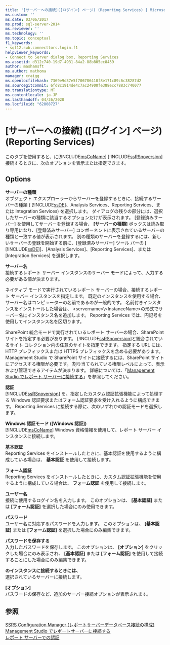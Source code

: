 ```yaml
---
title: '[サーバーへの接続]([ログイン] ページ) (Reporting Services) | Microsoft Docs'
ms.custom: ''
ms.date: 03/06/2017
ms.prod: sql-server-2014
ms.reviewer: ''
ms.technology: ''
ms.topic: conceptual
f1_keywords:
- sql12.swb.connecttors.login.f1
helpviewer_keywords:
- Connect to Server dialog box, Reporting Services
ms.assetid: d312c740-19d7-4931-84a2-88b805ec8439
author: mashamsft
ms.author: mathoma
manager: craigg
ms.openlocfilehash: 7369e9d37e5f706786410f8e171c89c6c38287d2
ms.sourcegitcommit: 6fd8c1914de4c7ac24900fe388ecc7883c740077
ms.translationtype: MT
ms.contentlocale: ja-JP
ms.lasthandoff: 04/26/2020
ms.locfileid: "62808727"
---
```

# <a name="connect-to-server-login-page-reporting-services"></a>[サーバーへの接続] ([ログイン] ページ) (Reporting Services)
  このタブを使用すると、に[!INCLUDE[msCoName](../includes/msconame-md.md)] [!INCLUDE[ssRSnoversion](../includes/ssrsnoversion-md.md)]接続するときに、次のオプションを表示または指定できます。  
  
## <a name="options"></a>Options  
 **サーバーの種類**  
 オブジェクト エクスプローラーからサーバーを登録するときに、接続するサーバーの種類 ( [!INCLUDE[ssDE](../includes/ssde-md.md)]、Analysis Services、Reporting Services、または Integration Services) を選択します。 ダイアログの残りの部分には、選択したサーバーの種類に該当するオプションだけが表示されます。 [登録済みサーバー] を使用してサーバーを登録する場合、 **[サーバーの種類]** ボックスは読み取り専用になり、[登録済みサーバー] コンポーネントに表示されているサーバーの種類と一致する値が表示されます。 別の種類のサーバーを登録するには、新しいサーバーの登録を開始する前に、[登録済みサーバー] ツール バーの [ [!INCLUDE[ssDE](../includes/ssde-md.md)]]、[Analysis Services]、[Reporting Services]、または [Integration Services] を選択します。  
  
 **サーバー名**  
 接続するレポート サーバー インスタンスのサーバー モードによって、入力する必要がある値が決まります。  
  
 ネイティブ モードで実行されているレポート サーバーの場合、接続するレポート サーバー インスタンスを指定します。 既定のインスタンスを使用する場合、サーバー名はコンピューターの名前であるのが一般的です。 名前付きインスタンスをインストールした場合は、 \<servername>\\<InstanceName\>の形式でサーバー名にインスタンス名を追加します。 Reporting Services では、円記号を使用してインスタンス名を区切ります。  
  
 SharePoint 統合モードで実行されているレポート サーバーの場合、SharePoint サイトを指定する必要があります。 [!INCLUDE[ssRSnoversion](../includes/ssrsnoversion-md.md)]と統合されているサイト コレクション内の任意のサイトを指定できます。 指定する URL には、HTTP プレフィックスまたは HTTPS プレフィックスを含める必要があります。 Management Studio で SharePoint サイトに接続するには、SharePoint サイトにアクセスする権限が必要です。 割り当てられている権限レベルによって、表示および管理できるアイテムが決まります。 詳細については、「[Management Studio でレポート サーバーに接続する](../reporting-services/tools/connect-to-a-report-server-in-management-studio.md)」を参照してください。  
  
 **認証**  
 [!INCLUDE[ssRSnoversion](../includes/ssrsnoversion-md.md)] を、指定したカスタム認証拡張機能によって処理する Windows 認証要求またはフォーム認証要求を受け入れるように構成できます。 Reporting Services に接続する際に、次のいずれかの認証モードを選択します。  
  
 **Windows 認証モード ([Windows 認証])**  
 [!INCLUDE[msCoName](../includes/msconame-md.md)] Windows 資格情報を使用して、レポート サーバー インスタンスに接続します。  
  
 **基本認証**  
 Reporting Services をインストールしたときに、基本認証を使用するように構成している場合は、 **基本認証** を使用して接続します。  
  
 **フォーム認証**  
 Reporting Services をインストールしたときに、カスタム認証拡張機能を使用するように構成している場合は、 **フォーム認証** を使用して接続します。  
  
 **ユーザー名**  
 接続に使用するログイン名を入力します。 このオプションは、 **[基本認証]** または **[フォーム認証]** を選択した場合にのみ使用できます。  
  
 **パスワード**  
 ユーザー名に対応するパスワードを入力します。 このオプションは、 **[基本認証]** または **[フォーム認証]** を選択した場合にのみ編集できます。  
  
 **パスワードを保存する**  
 入力したパスワードを保存します。 このオプションは、 **[オプション]** をクリックした場合にのみ表示され、 **[基本認証]** または **[フォーム認証]** を使用して接続することにした場合にのみ編集できます。  
  
 **のインスタンスに接続するときには、**  
 選択されているサーバーに接続します。  
  
 **[オプション]**  
 パスワードの保存など、追加のサーバー接続オプションが表示されます。  
  
## <a name="see-also"></a>参照  
 [SSRS Configuration Manager &#40;レポートサーバーデータベース接続の構成&#41;](../../2014/sql-server/install/configure-a-report-server-database-connection-ssrs-configuration-manager.md)   
 [Management Studio でレポートサーバーに接続する](../reporting-services/tools/connect-to-a-report-server-in-management-studio.md)   
 [レポート サーバーでの認証](../reporting-services/security/authentication-with-the-report-server.md)  
  
  
